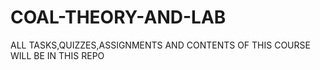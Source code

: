 # COAL-THEORY-AND-LAB
ALL TASKS,QUIZZES,ASSIGNMENTS AND CONTENTS OF THIS COURSE WILL BE IN THIS REPO
